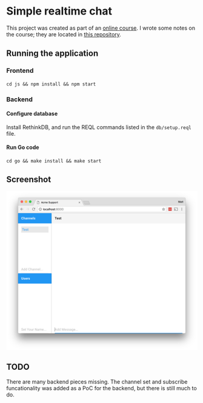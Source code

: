 # Simple realtime chat

This project was created as part of an
<a href="https://www.udemy.com/realtime-apps-with-reactjs-golang-rethinkdb">online course</a>.
I wrote some notes on the course; they are located in
<a href="https://github.com/mpillar/learning/blob/master/engineering/courses/developing-realtime-web-applications.md">this repository</a>.

## Running the application

### Frontend

    cd js && npm install && npm start

### Backend

#### Configure database

Install RethinkDB, and run the REQL commands listed in the `db/setup.reql` file.

#### Run Go code

    cd go && make install && make start

## Screenshot

<img src="example.png"/>

## TODO

There are many backend pieces missing. The channel set and subscribe funcationality was added as a
PoC for the backend, but there is still much to do.
